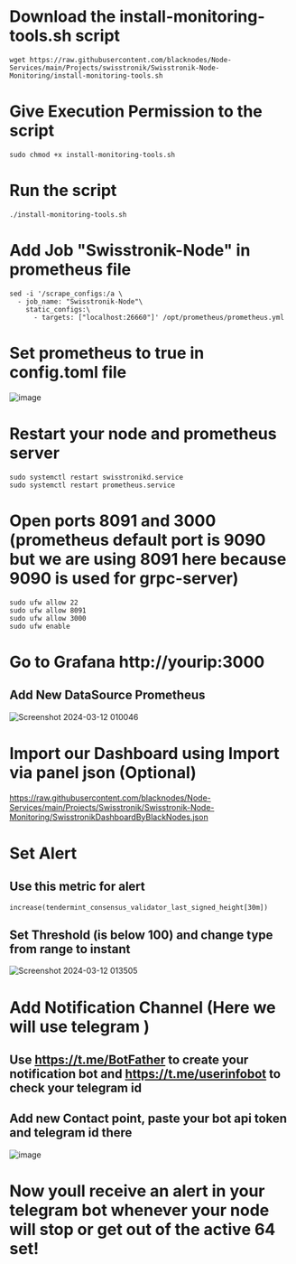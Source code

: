 # Download the install-monitoring-tools.sh script
```
wget https://raw.githubusercontent.com/blacknodes/Node-Services/main/Projects/swisstronik/Swisstronik-Node-Monitoring/install-monitoring-tools.sh
```
# Give Execution Permission to the script 
```
sudo chmod +x install-monitoring-tools.sh
```

# Run the script 
```
./install-monitoring-tools.sh
```

# Add Job "Swisstronik-Node" in prometheus file 
```
sed -i '/scrape_configs:/a \
  - job_name: "Swisstronik-Node"\
    static_configs:\
      - targets: ["localhost:26660"]' /opt/prometheus/prometheus.yml
```
# Set prometheus to true in config.toml file 
![image](https://github.com/blacknodes/Node-Services/assets/85839823/78fc8d75-9841-45c5-bdc9-89852e8fcca4)

# Restart your node and prometheus server
```
sudo systemctl restart swisstronikd.service
sudo systemctl restart prometheus.service
```


# Open ports 8091 and 3000 (prometheus default port is 9090 but we are using 8091 here because 9090 is used for grpc-server) 
```
sudo ufw allow 22
sudo ufw allow 8091
sudo ufw allow 3000
sudo ufw enable
```

# Go to Grafana http://yourip:3000
## Add New DataSource Prometheus
![Screenshot 2024-03-12 010046](https://github.com/blacknodes/Node-Services/assets/85839823/c0d0a9f0-a707-4bbc-b08b-0886a996ddfc)

# Import our Dashboard using Import via panel json (Optional)
https://raw.githubusercontent.com/blacknodes/Node-Services/main/Projects/Swisstronik/Swisstronik-Node-Monitoring/SwisstronikDashboardByBlackNodes.json

# Set Alert 
## Use this metric for alert 
```
increase(tendermint_consensus_validator_last_signed_height[30m])
```
## Set Threshold (is below 100) and change type from range to instant
![Screenshot 2024-03-12 013505](https://github.com/blacknodes/Node-Services/assets/85839823/ebbcddfc-634b-4ff8-994f-16ad47e882a5)

# Add Notification Channel (Here we will use telegram )
## Use https://t.me/BotFather to create your notification bot and https://t.me/userinfobot to check your telegram id
## Add new Contact point, paste your bot api token and telegram id there
![image](https://github.com/blacknodes/Node-Services/assets/85839823/a8d66cdd-c497-4ffd-814e-f030faff848b)

# Now youll receive an alert in your telegram bot whenever your node will stop or get out of the active 64 set!
